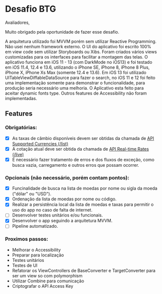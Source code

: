 # Desafio BTG

Avaliadores,

Muito obrigado pela oportunidade de fazer esse desafio.

A arquitetura utilizado foi MVVM porém sem utilizar Reactive Programming. Não usei nenhum framework externo. 
O UI do aplicativo foi escrito 100% em view code sem utilizar Storyboards ou Xibs. Foram criados vários views customizadas para os interfaces para facilitar a montagem das telas. 
O aplicativo funciona em iOS 11 - 13 (com DarkMode no iOS13) e foi testado em iOS 11.4, 12.4 e 13.6, utilizando o iPhone SE, iPhone 8, iPhone 8 Plus, iPhone X, iPhone Xs Max (somente 12.4 e 13.6). 
Em iOS 13 foi utilizado UITableViewDiffableDataSource para fazer o search, no iOS 11 e 12 foi feito uma implementação somente para demonstrar o funcionalidade, para produção seria necessário uma melhoria. 
O Aplicativo esta feito para aceitar dynamic fonts type. Outros features de Accessibility não foram implementadas.

## Features
### Obrigatórias:
- [x] As taxas de câmbio disponíveis devem ser obtidas da chamada de [API Supported Currencies (/list)](https://currencylayer.com/documentation)
- [x] A cotação atual deve ser obtida da chamada de [API Real-time Rates (/live)](https://currencylayer.com/documentation)
- [x] É necessário fazer tratamento de erros e dos fluxos de exceção, como busca vazia, carregamento e outros erros que possam ocorrer.

### Opcionais (não necessário, porém contam pontos):
- [x] Funcinalidade de busca na lista de moedas por nome ou sigla da moeda ("dólar" ou "USD").
- [x] Ordenação da lista de moedas por nome ou código.
- [x] Realizar a persistência local da lista de moedas e taxas para permitir o uso do app no caso de falta de internet.
- [ ] Desenvolver testes unitários e/ou funcionais. 
- [x] Desenvolver o app seguindo a arquitetura MVVM.
- [ ] Pipeline automatizado.

### Proximos passos:
- Melhorar o Accessibility
- Preparar para localização 
- Testes unitários
- Testes de UI
- Refatorar os ViewControllers de BaseConverter e TargetConverter para ser um view so com polymorphism
- Utilizar Combine para comunicação
- Criptografar o API Access Key
